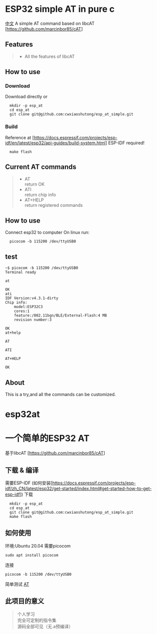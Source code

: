 # ESP32 simple AT in pure c
[中文](#esp32at)
A simple AT command based on libcAT [<https://github.com/marcinbor85/cAT>]

## Features
>+ All the features of libcAT

## How to use
### Download
Download directly or
```
  mkdir -p esp_at
  cd esp_at
  git clone git@github.com:cwxiaoshutong/esp_at_simple.git
```

### Build
Reference at [<https://docs.espressif.com/projects/esp-idf/en/latest/esp32/api-guides/build-system.html>]
ESP-IDF required!
```
  make flash
```
  
## Current AT commands
> + AT
<br>return OK
> + ATI
<br>return chip info
> + AT+HELP
<br>return registered commands

## How to use
Connect esp32 to computer
On linux run:
```
  picocom -b 115200 /dev/ttyUSB0
```
  
## test
```
~$ picocom -b 115200 /dev/ttyUSB0
Terminal ready

at

OK
ati
IDF Version:v4.3.1-dirty
Chip info:
	model:ESP32C3
	cores:1
	feature:/802.11bgn/BLE/External-Flash:4 MB
	revision number:3

OK
at+help

AT

ATI

AT+HELP

OK
```

## About
This is a try,and all the commands can be customized.

# esp32at
# 一个简单的ESP32 AT
基于libcAT  [<https://github.com/marcinbor85/cAT>]

## 下载 & 编译
需要ESP-IDF (如何安装[<https://docs.espressif.com/projects/esp-idf/zh_CN/latest/esp32/get-started/index.html#get-started-how-to-get-esp-idf>])
下载
```
  mkdir -p esp_at
  cd esp_at
  git clone git@github.com:cwxiaoshutong/esp_at_simple.git
  make flash
```

## 如何使用
环境:Ubuntu 20.04
需要picocom
```
sudo apt install picocom
```

连接
```
picocom -b 115200 /dev/ttyUSB0
```

简单测试
[AT](#test)

## 此项目的意义
> 个人学习
> <br>完全可定制的指令集
> <br>源码全部可见（无.a预编译）


